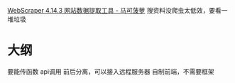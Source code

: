 [WebScraper 4.14.3 网站数据提取工具 - 马可菠萝](https://www.macbl.com/app/development/webscraper)
 搜资料没爬虫太低效，要看一堆垃圾
 # 大纲
 要能传函数
 api调用
 前后分离，可以接入远程服务器
 自制前端，不需要框架